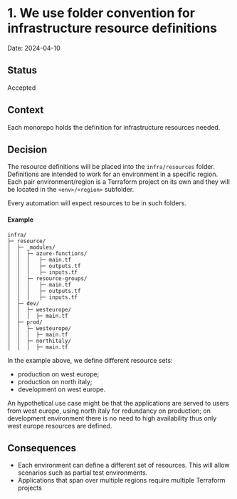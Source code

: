 # 1. We use folder convention for infrastructure resource definitions

Date: 2024-04-10

## Status

Accepted

## Context

Each monorepo holds the definition for infrastructure resources needed.

## Decision

The resource definitions will be placed into the `infra/resources` folder.
Definitions are intended to work for an environment in a specific region. Each pair environment/region is a Terraform project on its own and they will be located in the `<env>/<region>` subfolder.

Every automation will expect resources to be in such folders.

#### Example

```
infra/
├─ resource/
│  ├─ _modules/
│  │  ├─ azure-functions/
│  │  │   ├─ main.tf
│  │  │   ├─ outputs.tf
│  │  │   ├─ inputs.tf
│  │  ├─ resource-groups/
│  │  │   ├─ main.tf
│  │  │   ├─ outputs.tf
│  │  │   ├─ inputs.tf
│  ├─ dev/
│  │  ├─ westeurope/
│  │  │  ├─ main.tf
│  ├─ prod/
│  │  ├─ westeurope/
│  │  │  ├─ main.tf
│  │  ├─ northitaly/
│  │  │  ├─ main.tf
```

In the example above, we define different resource sets:

- production on west europe;
- production on north italy;
- development on west europe.

An hypothetical use case might be that the applications are served to users from west europe, using north italy for redundancy on production; on development environment there is no need to high availability thus only west europe resources are defined.

## Consequences

- Each environment can define a different set of resources. This will allow scenarios such as partial test environments.
- Applications that span over multiple regions require multiple Terraform projects

